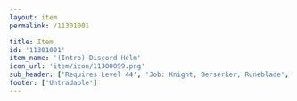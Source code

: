 ```yaml
---
layout: item
permalink: /11301001

title: Item
id: '11301001'
item_name: '(Intro) Discord Helm'
icon_url: 'item/icon/11300099.png'
sub_header: ['Requires Level 44', 'Job: Knight, Berserker, Runeblade', 'Gender: All']
footer: ['Untradable']
---
```

